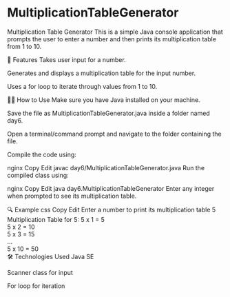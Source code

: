 # MultiplicationTableGenerator

Multiplication Table Generator
This is a simple Java console application that prompts the user to enter a number and then prints its multiplication table from 1 to 10.

🧾 Features
Takes user input for a number.

Generates and displays a multiplication table for the input number.

Uses a for loop to iterate through values from 1 to 10.

🧑‍💻 How to Use
Make sure you have Java installed on your machine.

Save the file as MultiplicationTableGenerator.java inside a folder named day6.

Open a terminal/command prompt and navigate to the folder containing the file.

Compile the code using:

nginx
Copy
Edit
javac day6/MultiplicationTableGenerator.java
Run the compiled class using:

nginx
Copy
Edit
java day6.MultiplicationTableGenerator
Enter any integer when prompted to see its multiplication table.

🔍 Example
css
Copy
Edit
Enter a number to print its multiplication table
5
Multiplication Table for 5:
5 x 1 = 5  
5 x 2 = 10  
5 x 3 = 15  
...  
5 x 10 = 50  
🛠️ Technologies Used
Java SE

Scanner class for input

For loop for iteration
